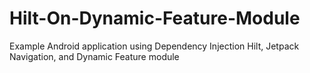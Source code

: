 # Hilt-On-Dynamic-Feature-Module
Example Android application using Dependency Injection Hilt, Jetpack Navigation, and Dynamic Feature module
